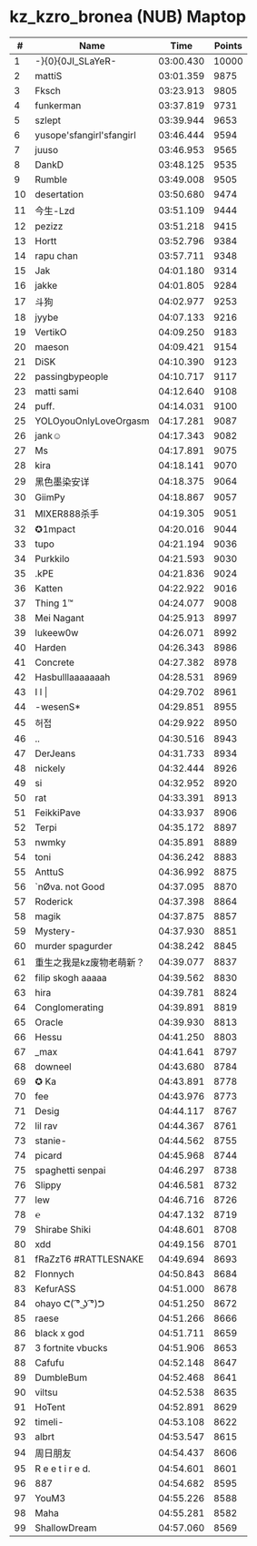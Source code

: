 # kz_kzro_bronea (NUB) Maptop

|  # | Name | Time | Points |
|-------------- | -------------- | -------------- | -------------- | 
| 1 | -}{0}{0JI_SLaYeR- | 03:00.430 | 10000 | 
| 2 | mattiS | 03:01.359 | 9875 | 
| 3 | Fksch | 03:23.913 | 9805 | 
| 4 | funkerman | 03:37.819 | 9731 | 
| 5 | szlept | 03:39.944 | 9653 | 
| 6 | yusope'sfangirl'sfangirl | 03:46.444 | 9594 | 
| 7 | juuso | 03:46.953 | 9565 | 
| 8 | DankD | 03:48.125 | 9535 | 
| 9 | Rumble | 03:49.008 | 9505 | 
| 10 | desertation | 03:50.680 | 9474 | 
| 11 | 今生-Lzd | 03:51.109 | 9444 | 
| 12 | pezizz | 03:51.218 | 9415 | 
| 13 | Hortt | 03:52.796 | 9384 | 
| 14 | rapu chan | 03:57.711 | 9348 | 
| 15 | Jak | 04:01.180 | 9314 | 
| 16 | jakke | 04:01.805 | 9284 | 
| 17 | 斗狗 | 04:02.977 | 9253 | 
| 18 | jyybe | 04:07.133 | 9216 | 
| 19 | VertikO | 04:09.250 | 9183 | 
| 20 | maeson | 04:09.421 | 9154 | 
| 21 | DiSK | 04:10.390 | 9123 | 
| 22 | passingbypeople | 04:10.717 | 9117 | 
| 23 | matti sami | 04:12.640 | 9108 | 
| 24 | puff. | 04:14.031 | 9100 | 
| 25 | YOLOyouOnlyLoveOrgasm | 04:17.281 | 9087 | 
| 26 | jank☺ | 04:17.343 | 9082 | 
| 27 | Ms | 04:17.891 | 9075 | 
| 28 | kira | 04:18.141 | 9070 | 
| 29 | 黑色墨染安详 | 04:18.375 | 9064 | 
| 30 | GiimPy | 04:18.867 | 9057 | 
| 31 | MIXER888杀手 | 04:19.305 | 9051 | 
| 32 | ✪1mpact | 04:20.016 | 9044 | 
| 33 | tupo | 04:21.194 | 9036 | 
| 34 | Purkkilo | 04:21.593 | 9030 | 
| 35 | .kPE | 04:21.836 | 9024 | 
| 36 | Katten | 04:22.922 | 9016 | 
| 37 | Thing 1™ | 04:24.077 | 9008 | 
| 38 | Mei Nagant | 04:25.913 | 8997 | 
| 39 | lukeew0w | 04:26.071 | 8992 | 
| 40 | Harden | 04:26.343 | 8986 | 
| 41 | Concrete | 04:27.382 | 8978 | 
| 42 | Hasbulllaaaaaaah | 04:28.531 | 8969 | 
| 43 | I l \| | 04:29.702 | 8961 | 
| 44 | -wesenS* | 04:29.851 | 8955 | 
| 45 | 허접 | 04:29.922 | 8950 | 
| 46 | .. | 04:30.516 | 8943 | 
| 47 | DerJeans | 04:31.733 | 8934 | 
| 48 | nickely | 04:32.444 | 8926 | 
| 49 | si | 04:32.952 | 8920 | 
| 50 | rat | 04:33.391 | 8913 | 
| 51 | FeikkiPave | 04:33.937 | 8906 | 
| 52 | Terpi | 04:35.172 | 8897 | 
| 53 | nwmky | 04:35.891 | 8889 | 
| 54 | toni | 04:36.242 | 8883 | 
| 55 | AnttuS | 04:36.992 | 8875 | 
| 56 | `nØva. not Good | 04:37.095 | 8870 | 
| 57 | Roderick | 04:37.398 | 8864 | 
| 58 | magik | 04:37.875 | 8857 | 
| 59 | Mystery- | 04:37.930 | 8851 | 
| 60 | murder spagurder | 04:38.242 | 8845 | 
| 61 | 重生之我是kz废物老萌新？ | 04:39.077 | 8837 | 
| 62 | filip skogh aaaaa | 04:39.562 | 8830 | 
| 63 | hira | 04:39.781 | 8824 | 
| 64 | Conglomerating | 04:39.891 | 8819 | 
| 65 | Oracle | 04:39.930 | 8813 | 
| 66 | Hessu | 04:41.250 | 8803 | 
| 67 | _max | 04:41.641 | 8797 | 
| 68 | downeel | 04:43.680 | 8784 | 
| 69 | ✪ Ka | 04:43.891 | 8778 | 
| 70 | fee | 04:43.976 | 8773 | 
| 71 | Desig | 04:44.117 | 8767 | 
| 72 | lil rav | 04:44.367 | 8761 | 
| 73 | stanie- | 04:44.562 | 8755 | 
| 74 | picard | 04:45.968 | 8744 | 
| 75 | spaghetti senpai | 04:46.297 | 8738 | 
| 76 | Slippy | 04:46.581 | 8732 | 
| 77 | lew | 04:46.716 | 8726 | 
| 78 | ℮ | 04:47.132 | 8719 | 
| 79 | Shirabe Shiki | 04:48.601 | 8708 | 
| 80 | xdd | 04:49.156 | 8701 | 
| 81 | fRaZzT6 #RATTLESNAKE | 04:49.694 | 8693 | 
| 82 | Flonnych | 04:50.843 | 8684 | 
| 83 | KefurASS | 04:51.000 | 8678 | 
| 84 | ohayo ᕦ( ͡° ͜ʖ ͡°)ᕤ | 04:51.250 | 8672 | 
| 85 | raese | 04:51.266 | 8666 | 
| 86 | black x god | 04:51.711 | 8659 | 
| 87 | 3 fortnite vbucks | 04:51.906 | 8653 | 
| 88 | Cafufu | 04:52.148 | 8647 | 
| 89 | DumbleBum | 04:52.468 | 8641 | 
| 90 | viltsu | 04:52.538 | 8635 | 
| 91 | HoTent | 04:52.891 | 8629 | 
| 92 | timeli- | 04:53.108 | 8622 | 
| 93 | albrt | 04:53.547 | 8615 | 
| 94 | 周日朋友 | 04:54.437 | 8606 | 
| 95 | R e e t i r e d. | 04:54.601 | 8601 | 
| 96 | 887 | 04:54.682 | 8595 | 
| 97 | YouM3 <CS2 Enjoyer> | 04:55.226 | 8588 | 
| 98 | Maha | 04:55.281 | 8582 | 
| 99 | ShallowDream | 04:57.060 | 8569 | 

